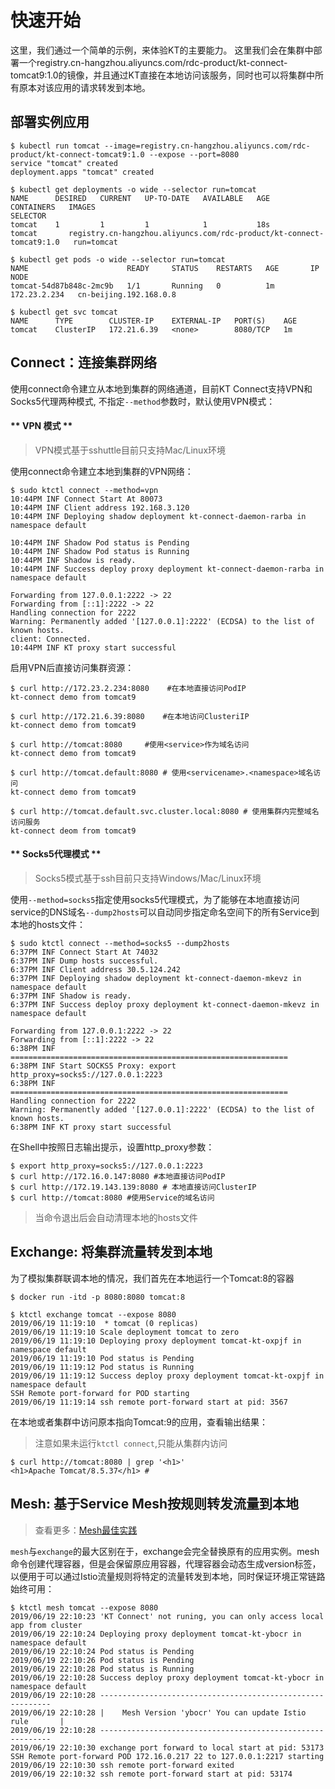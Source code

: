 # 快速开始

这里，我们通过一个简单的示例，来体验KT的主要能力。 这里我们会在集群中部署一个registry.cn-hangzhou.aliyuncs.com/rdc-product/kt-connect-tomcat9:1.0的镜像，并且通过KT直接在本地访问该服务，同时也可以将集群中所有原本对该应用的请求转发到本地。

## 部署实例应用

``` shell
$ kubectl run tomcat --image=registry.cn-hangzhou.aliyuncs.com/rdc-product/kt-connect-tomcat9:1.0 --expose --port=8080
service "tomcat" created
deployment.apps "tomcat" created

$ kubectl get deployments -o wide --selector run=tomcat
NAME      DESIRED   CURRENT   UP-TO-DATE   AVAILABLE   AGE       CONTAINERS   IMAGES                                                                 SELECTOR
tomcat    1         1         1            1           18s       tomcat       registry.cn-hangzhou.aliyuncs.com/rdc-product/kt-connect-tomcat9:1.0   run=tomcat

$ kubectl get pods -o wide --selector run=tomcat
NAME                      READY     STATUS    RESTARTS   AGE       IP             NODE
tomcat-54d87b848c-2mc9b   1/1       Running   0          1m        172.23.2.234   cn-beijing.192.168.0.8

$ kubectl get svc tomcat
NAME      TYPE        CLUSTER-IP    EXTERNAL-IP   PORT(S)    AGE
tomcat    ClusterIP   172.21.6.39   <none>        8080/TCP   1m
```

## Connect：连接集群网络

使用connect命令建立从本地到集群的网络通道，目前KT Connect支持VPN和Socks5代理两种模式, 不指定`--method`参数时，默认使用VPN模式：

<!-- tabs:start -->

#### ** VPN 模式 **

> VPN模式基于sshuttle目前只支持Mac/Linux环境

使用connect命令建立本地到集群的VPN网络：

```shell
$ sudo ktctl connect --method=vpn
10:44PM INF Connect Start At 80073
10:44PM INF Client address 192.168.3.120
10:44PM INF Deploying shadow deployment kt-connect-daemon-rarba in namespace default

10:44PM INF Shadow Pod status is Pending
10:44PM INF Shadow Pod status is Running
10:44PM INF Shadow is ready.
10:44PM INF Success deploy proxy deployment kt-connect-daemon-rarba in namespace default

Forwarding from 127.0.0.1:2222 -> 22
Forwarding from [::1]:2222 -> 22
Handling connection for 2222
Warning: Permanently added '[127.0.0.1]:2222' (ECDSA) to the list of known hosts.
client: Connected.
10:44PM INF KT proxy start successful
```

启用VPN后直接访问集群资源：

```
$ curl http://172.23.2.234:8080    #在本地直接访问PodIP
kt-connect demo from tomcat9

$ curl http://172.21.6.39:8080    #在本地访问ClusteriIP
kt-connect demo from tomcat9

$ curl http://tomcat:8080     #使用<service>作为域名访问
kt-connect demo from tomcat9

$ curl http://tomcat.default:8080 # 使用<servicename>.<namespace>域名访问
kt-connect demo from tomcat9

$ curl http://tomcat.default.svc.cluster.local:8080 # 使用集群内完整域名访问服务
kt-connect deom from tomcat9
```

#### ** Socks5代理模式 **

> Socks5模式基于ssh目前只支持Windows/Mac/Linux环境

使用`--method=socks5`指定使用socks5代理模式，为了能够在本地直接访问service的DNS域名`--dump2hosts`可以自动同步指定命名空间下的所有Service到本地的hosts文件：

```
$ sudo ktctl connect --method=socks5 --dump2hosts
6:37PM INF Connect Start At 74032
6:37PM INF Dump hosts successful.
6:37PM INF Client address 30.5.124.242
6:37PM INF Deploying shadow deployment kt-connect-daemon-mkevz in namespace default
6:37PM INF Shadow is ready.
6:37PM INF Success deploy proxy deployment kt-connect-daemon-mkevz in namespace default

Forwarding from 127.0.0.1:2222 -> 22
Forwarding from [::1]:2222 -> 22
6:38PM INF ==============================================================
6:38PM INF Start SOCKS5 Proxy: export http_proxy=socks5://127.0.0.1:2223
6:38PM INF ==============================================================
Handling connection for 2222
Warning: Permanently added '[127.0.0.1]:2222' (ECDSA) to the list of known hosts.
6:38PM INF KT proxy start successful
```

在Shell中按照日志输出提示，设置http_proxy参数：

```
$ export http_proxy=socks5://127.0.0.1:2223
$ curl http://172.16.0.147:8080 #本地直接访问PodIP
$ curl http://172.19.143.139:8080 # 本地直接访问ClusterIP
$ curl http://tomcat:8080 #使用Service的域名访问
```

> 当命令退出后会自动清理本地的hosts文件

<!-- tabs:end -->

## Exchange: 将集群流量转发到本地

为了模拟集群联调本地的情况，我们首先在本地运行一个Tomcat:8的容器

```
$ docker run -itd -p 8080:8080 tomcat:8
```

```
$ ktctl exchange tomcat --expose 8080
2019/06/19 11:19:10  * tomcat (0 replicas)
2019/06/19 11:19:10 Scale deployment tomcat to zero
2019/06/19 11:19:10 Deploying proxy deployment tomcat-kt-oxpjf in namespace default
2019/06/19 11:19:10 Pod status is Pending
2019/06/19 11:19:12 Pod status is Running
2019/06/19 11:19:12 Success deploy proxy deployment tomcat-kt-oxpjf in namespace default
SSH Remote port-forward for POD starting
2019/06/19 11:19:14 ssh remote port-forward start at pid: 3567
```

在本地或者集群中访问原本指向Tomcat:9的应用，查看输出结果：

> 注意如果未运行`ktctl connect`,只能从集群内访问

```
$ curl http://tomcat:8080 | grep '<h1>'
<h1>Apache Tomcat/8.5.37</h1> #
```

## Mesh: 基于Service Mesh按规则转发流量到本地

> 查看更多：[Mesh最佳实践](/zh-cn/guide/mesh)

`mesh`与`exchange`的最大区别在于，exchange会完全替换原有的应用实例。mesh命令创建代理容器，但是会保留原应用容器，代理容器会动态生成version标签，以便用于可以通过Istio流量规则将特定的流量转发到本地，同时保证环境正常链路始终可用：

```
$ ktctl mesh tomcat --expose 8080
2019/06/19 22:10:23 'KT Connect' not runing, you can only access local app from cluster
2019/06/19 22:10:24 Deploying proxy deployment tomcat-kt-ybocr in namespace default
2019/06/19 22:10:24 Pod status is Pending
2019/06/19 22:10:26 Pod status is Pending
2019/06/19 22:10:28 Pod status is Running
2019/06/19 22:10:28 Success deploy proxy deployment tomcat-kt-ybocr in namespace default
2019/06/19 22:10:28 -----------------------------------------------------------
2019/06/19 22:10:28 |    Mesh Version 'ybocr' You can update Istio rule       |
2019/06/19 22:10:28 -----------------------------------------------------------
2019/06/19 22:10:30 exchange port forward to local start at pid: 53173
SSH Remote port-forward POD 172.16.0.217 22 to 127.0.0.1:2217 starting
2019/06/19 22:10:30 ssh remote port-forward exited
2019/06/19 22:10:32 ssh remote port-forward start at pid: 53174
```